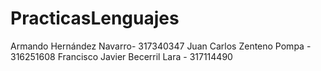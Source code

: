 # PracticasLenguajes
Armando Hernández Navarro- 317340347
Juan Carlos Zenteno Pompa - 316251608
Francisco Javier Becerril Lara - 317114490
